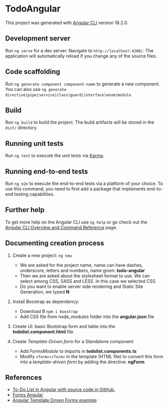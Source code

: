 # TodoAngular

This project was generated with [Angular CLI](https://github.com/angular/angular-cli) version 18.2.0.

## Development server

Run `ng serve` for a dev server. Navigate to `http://localhost:4200/`. The application will automatically reload if you change any of the source files.

## Code scaffolding

Run `ng generate component component-name` to generate a new component. You can also use `ng generate directive|pipe|service|class|guard|interface|enum|module`.

## Build

Run `ng build` to build the project. The build artifacts will be stored in the `dist/` directory.

## Running unit tests

Run `ng test` to execute the unit tests via [Karma](https://karma-runner.github.io).

## Running end-to-end tests

Run `ng e2e` to execute the end-to-end tests via a platform of your choice. To use this command, you need to first add a package that implements end-to-end testing capabilities.

## Further help

To get more help on the Angular CLI use `ng help` or go check out the [Angular CLI Overview and Command Reference](https://angular.dev/tools/cli) page.

## Documenting creation process

1. Create a new project: `ng new`

   - We are asked for the project name, name can have dashes, underscore, letters and numbers, name given: **todo-angular**
   - Then we are asked about the stylesheet format to use. We can select among CSS, SASS and LESS. In this case we selected CSS
   - Do you want to enable server side rendering and Static Site Generation, we typed **N**

2. Install Boostrap as dependency:

   - Download B `npm i boostrap`
   - Add CSS file from node_modules folder into the **angular.json** file

3. Create UI: basic Bootstrap form and table into the **todolist.component.html** file

4. Create _Template-Driven form_ for a Standalone component
   - Add _FormsModule_ to imports in **todolist.components.ts**
   - Modify `<form></form>` in the template (HTML file) to convert this form into a _template-driven form_ by adding the directive: **ngForm**

## References

- [To-Do List in Angular with source code in GitHub.](https://www.youtube.com/watch?v=ZoZ8z7J_SyE)
- [Forms Angular](https://angular.dev/guide/forms)
- [Angular Template Driven Forms example](https://www.tektutorialshub.com/angular/angular-template-driven-forms/)
